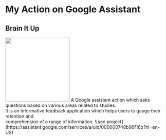# My Action on Google Assistant
## Brain It Up
<img src="https://lh3.googleusercontent.com/Xg8RH_0tWUIa_zM1HbT35Yl1N01BbPr-u4SVKeujdTckNGEuuhTJC7AMNRL6HJ5FlgUtiuSvvV1A7w=s90" height="200" width="200"/>
A Google assistant action which asks questions based on various areas related to studies. <br/>
It is an informative feedback application which helps users to gauge their retention and <br/>
comprehension of a range of information.
![see project](https://assistant.google.com/services/a/uid/000000748b96f16b?hl=en-US)

